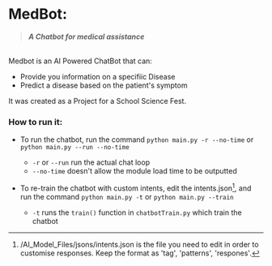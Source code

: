 # **MedBot**: 
>***A Chatbot for medical assistance***


\
Medbot is an AI Powered ChatBot that can:
+ Provide you information on a specifiic Disease
+ Predict a disease based on the patient's symptom

It was created as a Project for a School Science Fest.

### How to run it:
- To run the chatbot, run the command `python main.py -r --no-time` or `python main.py --run --no-time`
  - `-r` or `--run` run the actual chat loop
  - `--no-time` doesn't allow the module load time to be outputted
  

- To re-train the chatbot with custom intents, edit the intents.json[^1], and run the command `python main.py -t` or `python main.py --train`
  - `-t` runs the `train()` function in `chatbotTrain.py` which train the chatbot
  

[^1]: /AI_Model_Files/jsons/intents.json is the file you need to edit in order to customise responses. Keep the format as 'tag', 'patterns', 'respones'.

